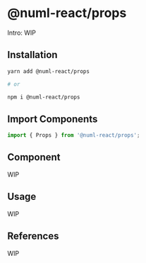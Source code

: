 # @numl-react/props

Intro: WIP

## Installation

```sh
yarn add @numl-react/props

# or

npm i @numl-react/props
```

## Import Components

```jsx
import { Props } from '@numl-react/props';
```

## Component

WIP

## Usage

WIP

## References

WIP

